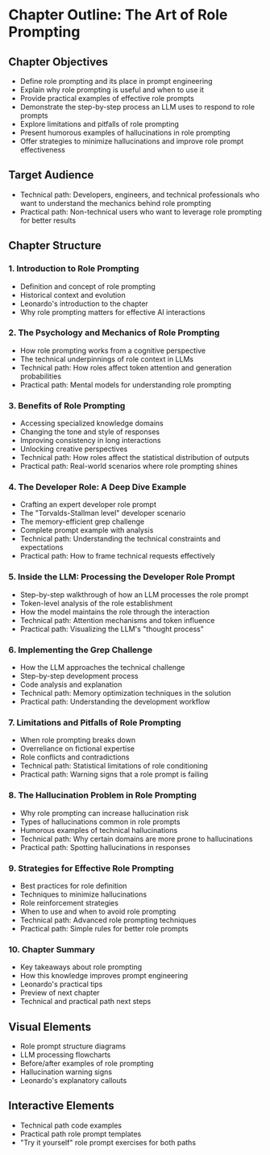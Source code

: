 # Chapter Outline: The Art of Role Prompting

## Chapter Objectives
- Define role prompting and its place in prompt engineering
- Explain why role prompting is useful and when to use it
- Provide practical examples of effective role prompts
- Demonstrate the step-by-step process an LLM uses to respond to role prompts
- Explore limitations and pitfalls of role prompting
- Present humorous examples of hallucinations in role prompting
- Offer strategies to minimize hallucinations and improve role prompt effectiveness

## Target Audience
- Technical path: Developers, engineers, and technical professionals who want to understand the mechanics behind role prompting
- Practical path: Non-technical users who want to leverage role prompting for better results

## Chapter Structure

### 1. Introduction to Role Prompting
- Definition and concept of role prompting
- Historical context and evolution
- Leonardo's introduction to the chapter
- Why role prompting matters for effective AI interactions

### 2. The Psychology and Mechanics of Role Prompting
- How role prompting works from a cognitive perspective
- The technical underpinnings of role context in LLMs
- Technical path: How roles affect token attention and generation probabilities
- Practical path: Mental models for understanding role prompting

### 3. Benefits of Role Prompting
- Accessing specialized knowledge domains
- Changing the tone and style of responses
- Improving consistency in long interactions
- Unlocking creative perspectives
- Technical path: How roles affect the statistical distribution of outputs
- Practical path: Real-world scenarios where role prompting shines

### 4. The Developer Role: A Deep Dive Example
- Crafting an expert developer role prompt
- The "Torvalds-Stallman level" developer scenario
- The memory-efficient grep challenge
- Complete prompt example with analysis
- Technical path: Understanding the technical constraints and expectations
- Practical path: How to frame technical requests effectively

### 5. Inside the LLM: Processing the Developer Role Prompt
- Step-by-step walkthrough of how an LLM processes the role prompt
- Token-level analysis of the role establishment
- How the model maintains the role through the interaction
- Technical path: Attention mechanisms and token influence
- Practical path: Visualizing the LLM's "thought process"

### 6. Implementing the Grep Challenge
- How the LLM approaches the technical challenge
- Step-by-step development process
- Code analysis and explanation
- Technical path: Memory optimization techniques in the solution
- Practical path: Understanding the development workflow

### 7. Limitations and Pitfalls of Role Prompting
- When role prompting breaks down
- Overreliance on fictional expertise
- Role conflicts and contradictions
- Technical path: Statistical limitations of role conditioning
- Practical path: Warning signs that a role prompt is failing

### 8. The Hallucination Problem in Role Prompting
- Why role prompting can increase hallucination risk
- Types of hallucinations common in role prompts
- Humorous examples of technical hallucinations
- Technical path: Why certain domains are more prone to hallucinations
- Practical path: Spotting hallucinations in responses

### 9. Strategies for Effective Role Prompting
- Best practices for role definition
- Techniques to minimize hallucinations
- Role reinforcement strategies
- When to use and when to avoid role prompting
- Technical path: Advanced role prompting techniques
- Practical path: Simple rules for better role prompts

### 10. Chapter Summary
- Key takeaways about role prompting
- How this knowledge improves prompt engineering
- Leonardo's practical tips
- Preview of next chapter
- Technical and practical path next steps

## Visual Elements
- Role prompt structure diagrams
- LLM processing flowcharts
- Before/after examples of role prompting
- Hallucination warning signs
- Leonardo's explanatory callouts

## Interactive Elements
- Technical path code examples
- Practical path role prompt templates
- "Try it yourself" role prompt exercises for both paths
